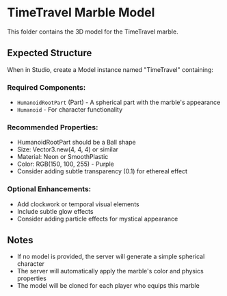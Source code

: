 # TimeTravel Marble Model

This folder contains the 3D model for the TimeTravel marble.

## Expected Structure
When in Studio, create a Model instance named "TimeTravel" containing:

### Required Components:
- `HumanoidRootPart` (Part) - A spherical part with the marble's appearance
- `Humanoid` - For character functionality

### Recommended Properties:
- HumanoidRootPart should be a Ball shape
- Size: Vector3.new(4, 4, 4) or similar
- Material: Neon or SmoothPlastic
- Color: RGB(150, 100, 255) - Purple
- Consider adding subtle transparency (0.1) for ethereal effect

### Optional Enhancements:
- Add clockwork or temporal visual elements
- Include subtle glow effects
- Consider adding particle effects for mystical appearance

## Notes
- If no model is provided, the server will generate a simple spherical character
- The server will automatically apply the marble's color and physics properties
- The model will be cloned for each player who equips this marble

